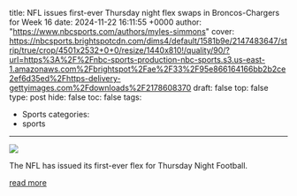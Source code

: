 title: NFL issues first-ever Thursday night flex swaps in Broncos-Chargers for Week 16
date: 2024-11-22 16:11:55 +0000
author: "https://www.nbcsports.com/authors/myles-simmons"
cover: https://nbcsports.brightspotcdn.com/dims4/default/1581b9e/2147483647/strip/true/crop/4501x2532+0+0/resize/1440x810!/quality/90/?url=https%3A%2F%2Fnbc-sports-production-nbc-sports.s3.us-east-1.amazonaws.com%2Fbrightspot%2Fae%2F33%2F95e866164166bb2b2ce2ef6d35ed%2Fhttps-delivery-gettyimages.com%2Fdownloads%2F2178608370
draft: false
top: false
type: post
hide: false
toc: false
tags:
  - Sports
categories:
  - sports
---

![](https://nbcsports.brightspotcdn.com/dims4/default/1581b9e/2147483647/strip/true/crop/4501x2532+0+0/resize/1440x810!/quality/90/?url=https%3A%2F%2Fnbc-sports-production-nbc-sports.s3.us-east-1.amazonaws.com%2Fbrightspot%2Fae%2F33%2F95e866164166bb2b2ce2ef6d35ed%2Fhttps-delivery-gettyimages.com%2Fdownloads%2F2178608370)

The NFL has issued its first-ever flex for Thursday Night Football.

[read more](https://www.nbcsports.com/nfl/profootballtalk/rumor-mill/news/nfl-issues-first-ever-thursday-night-flex-swaps-in-broncos-chargers-for-week-16)
